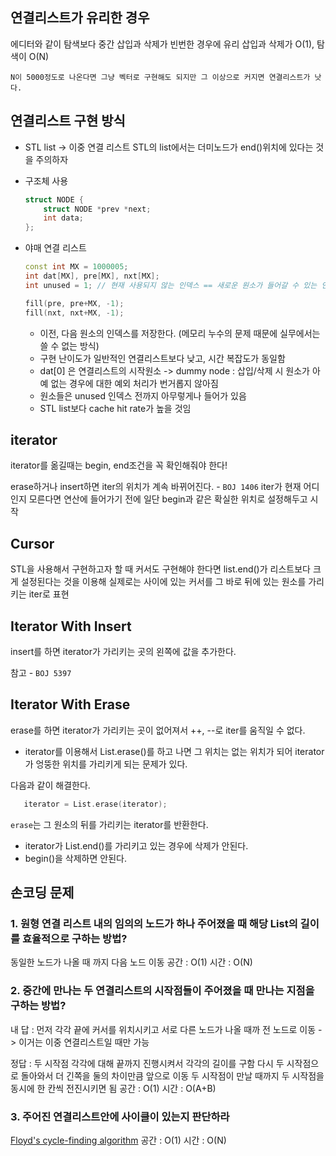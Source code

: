 ## 연결리스트가 유리한 경우

에디터와 같이 탐색보다 중간 삽입과 삭제가 빈번한 경우에 유리
삽입과 삭제가 O(1), 탐색이 O(N)

	N이 5000정도로 나온다면 그냥 벡터로 구현해도 되지만 그 이상으로 커지면 연결리스트가 낫다.

## 연결리스트 구현 방식

- STL list -> 이중 연결 리스트
   STL의 list에서는 더미노드가 end()위치에 있다는 것을 주의하자

- 구조체 사용
  
  ```c++
  struct NODE {
	  struct NODE *prev *next;
	  int data;
  };
  ```
  
- 야매 연결 리스트

  ```c++
  const int MX = 1000005;
  int dat[MX], pre[MX], nxt[MX];
  int unused = 1; // 현재 사용되지 않는 인덱스 == 새로운 원소가 들어갈 수 있는 인덱스
  
  fill(pre, pre+MX, -1);
  fill(nxt, nxt+MX, -1);
  ```

  - 이전, 다음 원소의 인덱스를 저장한다. (메모리 누수의 문제 때문에 실무에서는 쓸 수 없는 방식)
  - 구현 난이도가 일반적인 연결리스트보다 낮고, 시간 복잡도가 동일함
  - dat\[0\] 은 연결리스트의 시작원소 -> dummy node : 삽입/삭제 시 원소가 아예 없는 경우에 대한 예외 처리가 번거롭지 않아짐
  - 원소들은 unused 인덱스 전까지 아무렇게나 들어가 있음
  - STL list보다 cache hit rate가 높을 것임

## iterator
iterator를 옮길때는 begin, end조건을 꼭 확인해줘야 한다!

erase하거나 insert하면 iter의 위치가 계속 바뀌어진다. - `BOJ 1406`
iter가 현재 어디인지 모른다면 연산에 들어가기 전에 일단 begin과 같은 확실한 위치로 설정해두고 시작

## Cursor
STL을 사용해서 구현하고자 할 때 커서도 구현해야 한다면 list.end()가 리스트보다 크게 설정된다는 것을 이용해 
실제로는 사이에 있는 커서를 그 바로 뒤에 있는 원소를 가리키는 iter로 표현

## Iterator With Insert
insert를 하면 iterator가 가리키는 곳의 왼쪽에 값을 추가한다.

참고 - `BOJ 5397`

## Iterator With Erase
erase를 하면 iterator가 가리키는 곳이 없어져서 ++, --로 iter를 움직일 수 없다.

- iterator를 이용해서 List.erase()를 하고 나면 그 위치는 없는 위치가 되어 iterator가 엉뚱한 위치를 가리키게 되는 문제가 있다. 

다음과 같이 해결한다.
```c++
   iterator = List.erase(iterator);
```

`erase`는 그 원소의 뒤를 가리키는 iterator를 반환한다.

- iterator가 List.end()를 가리키고 있는 경우에 삭제가 안된다.
- begin()을 삭제하면 안된다. 

## 손코딩 문제

### 1. 원형 연결 리스트 내의 임의의 노드가 하나 주어졌을 때 해당 List의 길이를 효율적으로 구하는 방법?

동일한 노드가 나올 때 까지 다음 노드 이동
공간 : O(1)
시간 : O(N)

### 2. 중간에 만나는 두 연결리스트의 시작점들이 주어졌을 때 만나는 지점을 구하는 방법?

내 답 : 먼저 각각 끝에 커서를 위치시키고 서로 다른 노드가 나올 때까 전 노드로 이동
-> 이거는 이중 연결리스트일 때만 가능

정답 : 
두 시작점 각각에 대해 끝까지 진행시켜서 각각의 길이를 구함
다시 두 시작점으로 돌아와서 더 긴쪽을 둘의 차이만큼 앞으로 이동 
두 시작점이 만날 때까지 두 시작점을 동시에 한 칸씩 전진시키면 됨
공간 : O(1)
시간 : O(A+B)

### 3. 주어진 연결리스트안에 사이클이 있는지 판단하라

[Floyd's cycle-finding algorithm](Floyd_Cycle-finding.md)
공간 : O(1)
시간 : O(N)
